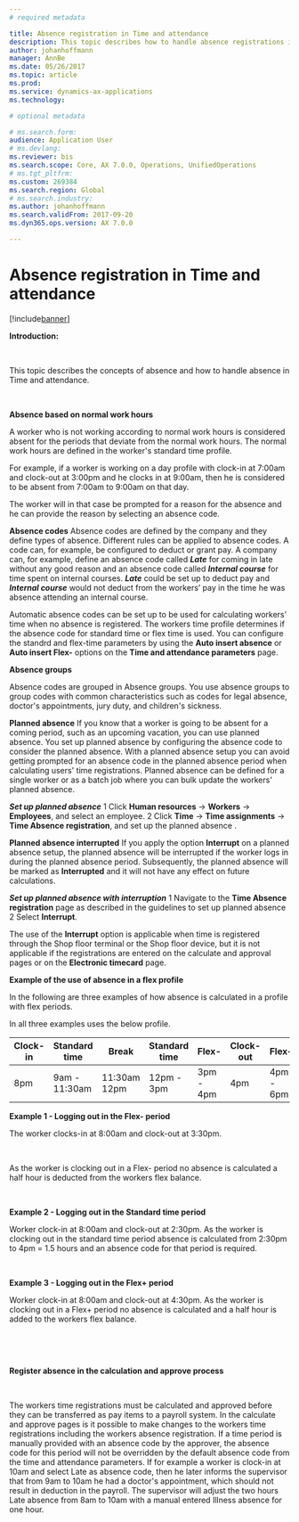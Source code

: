 ```yaml
---
# required metadata

title: Absence registration in Time and attendance
description: This topic describes how to handle absence registrations in Time and attendance.
author: johanhoffmann
manager: AnnBe
ms.date: 05/26/2017
ms.topic: article
ms.prod: 
ms.service: dynamics-ax-applications
ms.technology: 

# optional metadata

# ms.search.form:  
audience: Application User
# ms.devlang: 
ms.reviewer: bis
ms.search.scope: Core, AX 7.0.0, Operations, UnifiedOperations
# ms.tgt_pltfrm: 
ms.custom: 269384
ms.search.region: Global
# ms.search.industry: 
ms.author: johanhoffmann
ms.search.validFrom: 2017-09-20
ms.dyn365.ops.version: AX 7.0.0

---
```


# Absence registration in Time and attendance

[!include[banner](../includes/banner.md)]

**Introduction:**

 

This topic describes the concepts of absence and how to handle absence in Time and
attendance.

 

**Absence based on normal work hours**

A worker who is not working according to normal work hours is considered absent for the periods that deviate from the normal work hours. The normal work hours are defined in the worker's standard time profile.

For example, if a worker is working on a day profile with clock-in at 7:00am and
clock-out at 3:00pm and he clocks in at 9:00am, then he is considered to be absent
from 7:00am to 9:00am on that day. 

The worker will in that case be prompted for a reason for the absence and he can provide the reason by selecting an absence code.

**Absence codes**
Absence codes are defined by the company and they define types of absence.
Different rules can be applied to absence codes. A code can, for
example, be configured to deduct or grant pay. A company can, for example, define an absence code called ***Late*** for coming in late without any good reason and an absence code called ***Internal course*** for time spent on internal courses. ***Late*** could be set up to deduct pay and ***Internal course*** would not deduct from the workers’ pay in the time he was absence attending an internal course.

Automatic absence codes can be set up to be used for calculating workers' time when no absence is registered. The workers time profile determines if the absence code for standard time or flex time is used. You can configure the standrd and flex-time parameters by using the **Auto insert absence** or **Auto insert Flex-** options on the **Time and attendance parameters** page.

**Absence groups**

Absence codes are grouped in Absence groups. You use absence groups to group codes with common characteristics such as codes for legal
absence, doctor's appointments, jury duty, and children's sickness.


**Planned absence**
If you know that a worker is going to be absent for a coming period, such as an upcoming vacation, you can use planned absence. You set up planned absence by configuring the absence code to consider the planned absence. With a planned absence setup you can avoid getting prompted for an absence code in the planned absence period when calculating users' time registrations. Planned absence can be defined for a single worker or as a batch job where you can bulk update the workers' planned absence.

***Set up planned absence***
1 Click **Human resources** -> **Workers** -> **Employees**, and select an employee.
2 Click **Time** -> **Time assignments** -> **Time Absence registration**, and set up the planned absence . 

**Planned absence interrupted**
If you apply the option **Interrupt** on a planned absence setup, the planned absence will
be interrupted if the worker logs in during the planned absence period. Subsequently, the planned absence will be marked as **Interrupted** and it will not have any effect on future calculations. 

***Set up planned absence with interruption***
1 Navigate to the **Time Absence registration** page as described in the guidelines to set up planned absence
2 Select **Interrupt**.

The use of the **Interrupt** option is applicable when time is registered through the Shop floor terminal
or the Shop floor device, but it is not applicable if the registrations are entered on the
calculate and approval pages or on the **Electronic timecard** page.

**Example of the use of absence in a flex profile**

In the following are three examples of how absence is calculated in a profile
with flex periods.

In all three examples uses the below profile.

| Clock-in | Standard time | Break        | Standard time | Flex-     | Clock-out | Flex+     |
|----------|---------------|--------------|---------------|-----------|-----------|-----------|
| 8pm      | 9am - 11:30am | 11:30am 12pm | 12pm - 3pm    | 3pm - 4pm | 4pm       | 4pm - 6pm |


**Example 1 - Logging out in the Flex- period**

The worker clocks-in at 8:00am and clock-out at 3:30pm.

 

As the worker is clocking out in a Flex- period no absence is calculated a half
hour is deducted from the workers flex balance.

 

**Example 2 - Logging out in the Standard time period**

Worker clock-in at 8:00am and clock-out at 2:30pm. As the worker is clocking out
in the standard time period absence is calculated from 2:30pm to 4pm = 1.5 hours
and an absence code for that period is required.

 

**Example 3 - Logging out in the Flex+ period**

Worker clock-in at 8:00am and clock-out at 4:30pm. As the worker is clocking out
in a Flex+ period no absence is calculated and a half hour is added to the
workers flex balance.

 

 

**Register absence in the calculation and approve process**

 

The workers time registrations must be calculated and approved before they can
be transferred as pay items to a payroll system. In the calculate and approve
pages is it possible to make changes to the workers time registrations including
the workers absence registration. If a time period is manually provided with an
absence code by the approver, the absence code for this period will not be
overridden by the default absence code from the time and attendance parameters.
If for example a worker is clock-in at 10am and select Late as absence code,
then he later informs the supervisor that from 9am to 10am he had a doctor's
appointment, which should not result in deduction in the payroll. The supervisor
will adjust the two hours Late absence from 8am to 10am with a manual entered
Illness absence for one hour.

 

